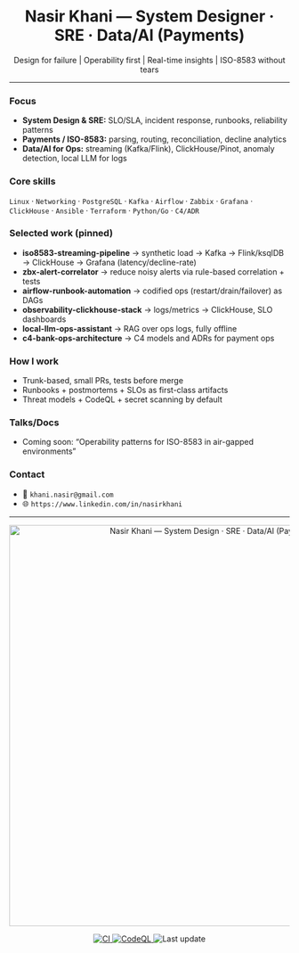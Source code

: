<h1 align="center">Nasir Khani — System Designer · SRE · Data/AI (Payments)</h1>

<p align="center">
Design for failure | Operability first | Real-time insights | ISO-8583 without tears
</p>

---

### Focus
- **System Design & SRE:** SLO/SLA, incident response, runbooks, reliability patterns
- **Payments / ISO-8583:** parsing, routing, reconciliation, decline analytics
- **Data/AI for Ops:** streaming (Kafka/Flink), ClickHouse/Pinot, anomaly detection, local LLM for logs

### Core skills
`Linux` · `Networking` · `PostgreSQL` · `Kafka` · `Airflow` · `Zabbix` · `Grafana` · `ClickHouse` · `Ansible` · `Terraform` · `Python/Go` · `C4/ADR`

### Selected work (pinned)
- **iso8583-streaming-pipeline** → synthetic load → Kafka → Flink/ksqlDB → ClickHouse → Grafana (latency/decline-rate)
- **zbx-alert-correlator** → reduce noisy alerts via rule-based correlation + tests
- **airflow-runbook-automation** → codified ops (restart/drain/failover) as DAGs
- **observability-clickhouse-stack** → logs/metrics → ClickHouse, SLO dashboards
- **local-llm-ops-assistant** → RAG over ops logs, fully offline
- **c4-bank-ops-architecture** → C4 models and ADRs for payment ops

### How I work
- Trunk-based, small PRs, tests before merge  
- Runbooks + postmortems + SLOs as first-class artifacts  
- Threat models + CodeQL + secret scanning by default

### Talks/Docs
- Coming soon: “Operability patterns for ISO-8583 in air-gapped environments”

### Contact
- 📧 `khani.nasir@gmail.com`  
- 🌐 `https://www.linkedin.com/in/nasirkhani`

---

<p align="center">
  <img src="assets/A_2D_digital_graphic_banner_is_presented_in_landsc.png" alt="Nasir Khani — System Design · SRE · Data/AI (Payments)" width="720" />
</p>

<p align="center">
  <a href="https://github.com/<username>/iso8583-streaming-pipeline/actions">
    <img alt="CI" src="https://img.shields.io/github/actions/workflow/status/<username>/iso8583-streaming-pipeline/ci.yml?label=iso8583%20CI">
  </a>
  <a href="https://github.com/<username>/zbx-alert-correlator/actions">
    <img alt="CodeQL" src="https://img.shields.io/github/actions/workflow/status/<username>/zbx-alert-correlator/codeql.yml?label=zbx%20CodeQL">
  </a>
  <img alt="Last update" src="https://img.shields.io/github/last-commit/<username>/<username>?label=profile%20updated">
</p>
